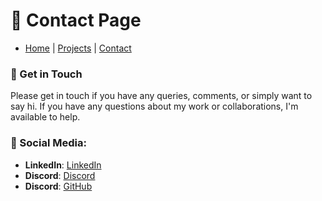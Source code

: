 # 📄 Contact Page  
- [Home](index.markdown) | [Projects](projects.markdown) | [Contact](contact.markdown)


### 🤝 Get in Touch
Please get in touch if you have any queries, comments, or simply want to say hi. If you have any questions about my work or collaborations, I'm available to help.

### 📲 Social Media:

- **LinkedIn**: [LinkedIn](https://www.linkedin.com/in/srivignesh-kavle/)
- **Discord**: [Discord](https://discord.com/channels/srivignesh02)
- **Discord**: [GitHub](https://github.com/Srivignesh95)
